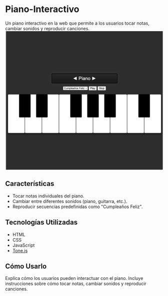 # Piano-Interactivo
Un piano interactivo en la web que permite a los usuarios tocar notas, cambiar sonidos y reproducir canciones.
![Piano Interactivo](https://github.com/codercast-tech/Piano-Interactivo/blob/main/piano.png?raw=true)


## Características
- Tocar notas individuales del piano.
- Cambiar entre diferentes sonidos (piano, guitarra, etc.).
- Reproducir secuencias predefinidas como "Cumpleaños Feliz".

## Tecnologías Utilizadas
- HTML
- CSS
- JavaScript
- [Tone.js](https://tonejs.github.io/)

## Cómo Usarlo
Explica cómo los usuarios pueden interactuar con el piano. Incluye instrucciones sobre cómo tocar notas, cambiar sonidos y reproducir canciones.

